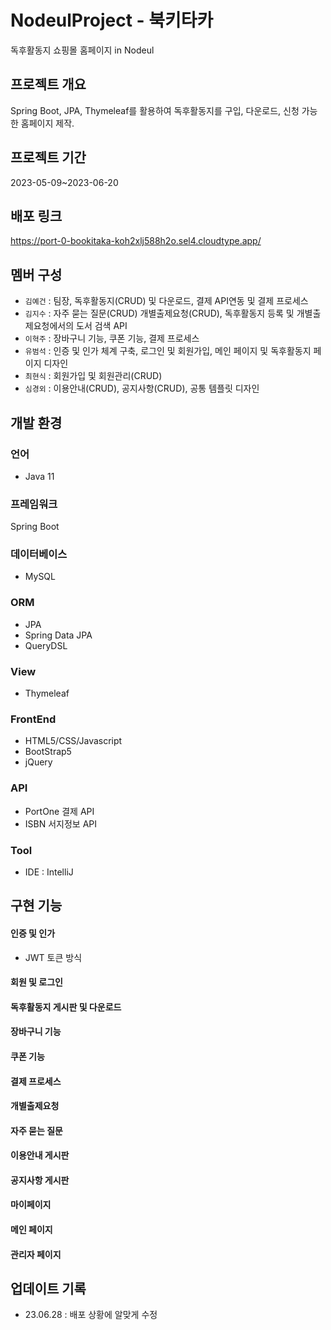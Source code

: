# NodeulProject - 북키타카
 독후활동지 쇼핑몰 홈페이지 in Nodeul
 
## 프로젝트 개요
 Spring Boot, JPA, Thymeleaf를 활용하여 독후활동지를 구입, 다운로드, 신청 가능한 홈페이지 제작.

## 프로젝트 기간
2023-05-09~2023-06-20

## 배포 링크
https://port-0-bookitaka-koh2xlj588h2o.sel4.cloudtype.app/

## 멤버 구성

- `김예건` : 팀장, 독후활동지(CRUD) 및 다운로드, 결제 API연동 및 결제 프로세스
- `김지수` : 자주 묻는 질문(CRUD) 개별출제요청(CRUD), 독후활동지 등록 및 개별출제요청에서의 도서 검색 API
- `이혁주` : 장바구니 기능, 쿠폰 기능, 결제 프로세스
- `유범석` : 인증 및 인가 체계 구축, 로그인 및 회원가입, 메인 페이지 및 독후활동지 페이지 디자인
- `최현식` : 회원가입 및 회원관리(CRUD)
- `심경외` : 이용안내(CRUD), 공지사항(CRUD), 공통 템플릿 디자인

## 개발 환경

### 언어
- Java 11
### 프레임워크 
Spring Boot
### 데이터베이스
- MySQL

### ORM
- JPA
- Spring Data JPA
- QueryDSL

### View
- Thymeleaf

### FrontEnd
- HTML5/CSS/Javascript
- BootStrap5
- jQuery

### API
- PortOne 결제 API
- ISBN 서지정보 API

### Tool
- IDE : IntelliJ


## 구현 기능

#### 인증 및 인가
- JWT 토큰 방식

#### 회원 및 로그인

#### 독후활동지 게시판 및 다운로드

#### 장바구니 기능

#### 쿠폰 기능

#### 결제 프로세스

#### 개별출제요청

#### 자주 묻는 질문

#### 이용안내 게시판

#### 공지사항 게시판

#### 마이페이지

#### 메인 페이지

#### 관리자 페이지


## 업데이트 기록
- 23.06.28 : 배포 상황에 알맞게 수정
